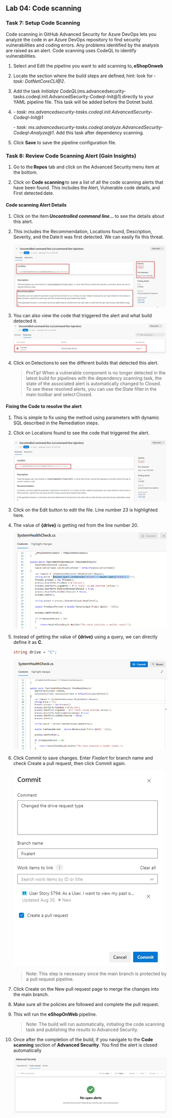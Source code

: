 ## Lab 04: Code scanning

### Task 7: Setup Code Scanning

Code scanning in GitHub Advanced Security for Azure DevOps lets you analyze the code in an Azure DevOps repository to find security vulnerabilities and coding errors. Any problems identified by the analysis are raised as an alert. Code scanning uses CodeQL to identify vulnerabilities.

1.	Select and Edit the pipeline you want to add scanning to, **eShopOnweb**

1.	Locate the section where the build steps are defined, hint: look for *- task: DotNetCoreCLI@2*.

1.	Add the task *Initialize CodeQL*(ms.advancedsecurity-tasks.codeql.init.AdvancedSecurity-Codeql-Init@1) directly to your YAML pipeline file. This task will be added before the Dotnet build.

1.	 *- task: ms.advancedsecurity-tasks.codeql.init.AdvancedSecurity-Codeql-Init@1*

     *- task: ms.advancedsecurity-tasks.codeql.analyze.AdvancedSecurity-Codeql-Analyze@1*. Add this task after dependency scanning.
 
1.	Click **Save** to save the pipeline configuration file.

### Task 8: Review Code Scanning Alert (Gain Insights)

1.	Go to the **Repos** tab and click on the Advanced Security menu item at the bottom.

1.	Click on **Code scanning** to see a list of all the code scanning alerts that have been found. This includes the Alert, Vulnerable code details, and First detected date.

#### Code scanning Alert Details

1.	Click on the item ***Uncontrolled command line...*** to see the details about this alert.

2.	This includes the Recommendation, Locations found,  Description, Severity, and the Date it was first detected. We can easily fix this threat. 

    ![code_alert_detected](media/Code_Alert_detected.png)

3.	You can also view the code that triggered the alert and what build detected it.
    ![where_detected](media/Where_CodeAlert_detected.png)

4.	Click on Detections to see the different builds that detected this alert.


    > ProTip!
    > When a vulnerable component is no longer detected in the latest build for pipelines with the dependency scanning task, the state of the associated alert is automatically changed to Closed. To see these resolved alerts, you can use the State filter in the main toolbar and select Closed.


#### Fixing the Code to resolve the alert
1.	This is simple to fix using the method using parameters with dynamic SQL described in the Remediation steps.

1.	Click on Locations found to see the code that triggered the alert.

    ![Image](media/Code_Alert_location.png)

1.	Click on the Edit button to edit the file. Line number 23 is highlighted here. 

1. The value of __{drive}__ is getting red from the line number 20.

    ![Image](media/Code_Alert_fix1.png)

1. Instead of getting the value of 
__{drive}__ using a query, we can directly define it as __C__.
    ```C#
    string drive = "C";
    ```

    ![Image](media/Code_Alert_fix2.png)

1. Click Commit to save changes. Enter *Fixalert* for branch name and check Create a pull request, then click Commit again.

    ![Image](media/Code_Alert_fix3.png)

    >Note: This step is necessary since the main branch is protected by a pull request pipeline.

1.	Click Create on the New pull request page to merge the changes into the main branch.

1. Make sure all the policies are followed and complete the pull request.

1.  This will run the **eShopOnWeb** pipeline.

    >Note: The build will run automatically, initiating the code scanning task and publishing the results to Advanced Security.

1. Once after the completion of the build, if you navigate to the __Code scanning__ section of __Advanced Security__. You find the alert is closed automatically

    ![Images](media/no_alert.png)
